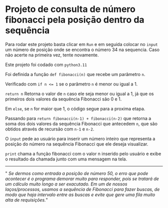 # Projeto de consulta de número fibonacci pela posição dentro da sequência

Para rodar este projeto basta clicar em `Run` e em seguida colocar no `input` um número de posição onde se encontra o número 34 na sequencia.
Caso não acerte na primeira vez, tente novamente.

Este projeto foi codado com `python3.11`

Foi definida a função `def fibonacci(n)` que recebe um parâmetro `n`.

Verificado com `if n <= 1` se o parâmetro `n` é menor ou igual a 1.

`return n` Retorna o valor de `n` caso ele seja menor ou igual a 1, já que os primeiros dois valores da sequência Fibonacci são 0 e 1.

Em `else`, se `n` for maior que 1, o código segue para a proxima etapa.

Passando para `return fibonacci(n-1) + fibonacci(n-2)` que retorna a soma dos dois valores da sequência Fibonacci que antecedem `n`, que são obtidos através de recursão com `n-1` e `n-2`.

O `input` pede ao usuário para inserir um número inteiro que representa a posição do número na sequência Fibonacci que ele deseja visualizar.

`print` chama a função fibonacci com o valor n inserido pelo usuário e exibe o resultado da chamada junto com uma mensagem na tela.

--------------------------------------------------------------------------------------------------------------------------------------------------------------------------------------------

"    *Se dermos como entrada a posição de número 50, o erro que pode acontecer é o programa demorar muito para responder,
pois se tratará de um cálculo muito longo a ser exacutado. Em um de nossos laços/processos, usamos a sequência de 
Fibonacci para fazer buscas, de modo que haja intervalo entre as buscas e evite que gere uma fila muito alta de 
requisições.*"